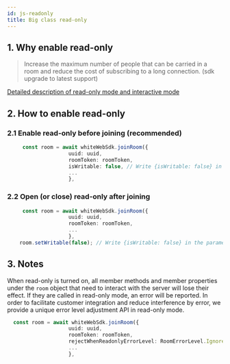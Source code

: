 ```yaml
---
id: js-readonly
title: Big class read-only
---
```

## 1. Why enable read-only

> Increase the maximum number of people that can be carried in a room and reduce the cost of subscribing to a long connection. (sdk upgrade to latest support)

[Detailed description of read-only mode and interactive mode](/docs/blog/large-class/)

## 2. How to enable read-only

### 2.1 Enable read-only before joining (recommended)

``` typescript
     const room = await whiteWebSdk.joinRoom({
                    uuid: uuid,
                    roomToken: roomToken,
                    isWritable: false, // Write {isWritable: false} in the parameter of jionRoom method, good performance
                    ...
                    },
```

### 2.2 Open (or close) read-only after joining

``` typescript
     const room = await whiteWebSdk.joinRoom({
                    uuid: uuid,
                    roomToken: roomToken,
                    ...
                    },
    room.setWritable(false); // Write {isWritable: false} in the parameter of jionRoom method, flexible
```

## 3. Notes

When read-only is turned on, all member methods and member properties under the `room` object that need to interact with the server will lose their effect. If they are called in read-only mode, an error will be reported. In order to facilitate customer integration and reduce interference by error, we provide a unique error level adjustment API in read-only mode.

``` typescript
  const room = await whiteWebSdk.joinRoom({
                    uuid: uuid,
                    roomToken: roomToken,
                    rejectWhenReadonlyErrorLevel: RoomErrorLevel.Ignore, // js just use the string "ignore"
                    ...
                    },
```
